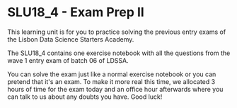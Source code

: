 # SLU18_4 - Exam Prep II

This learning unit is for you to practice solving the previous entry exams of the Lisbon Data Science Starters Academy.

The SLU18_4 contains one exercise notebook with all the questions from the wave 1 entry exam of batch 06 of LDSSA.

You can solve the exam just like a normal exercise notebook or you can pretend that it's an exam. To make it more real this time, we allocated 3 hours of time for the exam today and an office hour afterwards where you can talk to us about any doubts you have. Good luck!